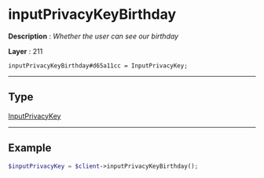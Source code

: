 # inputPrivacyKeyBirthday

**Description** : *Whether the user can see our birthday*

**Layer** : 211

```tl
inputPrivacyKeyBirthday#d65a11cc = InputPrivacyKey;
```

---

## Type

[InputPrivacyKey](type/InputPrivacyKey)

---

## Example

```php
$inputPrivacyKey = $client->inputPrivacyKeyBirthday();
```